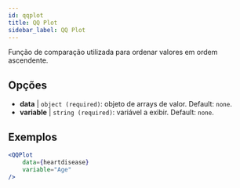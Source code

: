 ```yaml
---
id: qqplot
title: QQ Plot
sidebar_label: QQ Plot
---
```


Função de comparação utilizada para ordenar valores em ordem ascendente.

## Opções

* __data__ | `object (required)`: objeto de arrays de valor. Default: `none`.
* __variable__ | `string (required)`: variável a exibir. Default: `none`.


## Exemplos

```jsx live
<QQPlot 
    data={heartdisease} 
    variable="Age"
/>
```

